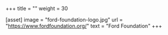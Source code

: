 +++
title = ""
weight = 30

[asset]
  image = "ford-foundation-logo.jpg"
  url = "https://www.fordfoundation.org/"
  text = "Ford Foundation"
+++
